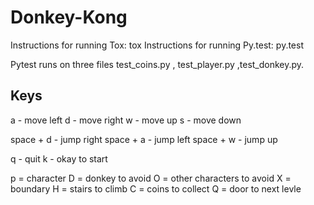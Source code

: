 # Donkey-Kong

Instructions for running Tox: tox
Instructions for running Py.test: py.test

Pytest runs on three files test_coins.py , test_player.py ,test_donkey.py.

Keys
-----
a - move left
d - move right
w - move up
s - move down

space + d - jump right
space + a - jump left
space + w - jump up

q - quit
k - okay to start

p = character
D = donkey to avoid
O = other characters to avoid
X = boundary
H = stairs to climb
C = coins to collect
Q = door to next levle


